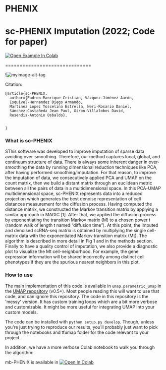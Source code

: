 # PHENIX
# sc-PHENIX Imputation  (2022; Code for paper)


[![Open Example In Colab](https://colab.research.google.com/assets/colab-badge.svg)](https://colab.research.google.com/drive/1lpdCy7HkC5TRI9LfUtIHBBW8oRO86Nvi?usp=sharing)


==============================

!![myimage-alt-tag](https://github.com/resendislab/sc-PHENIX/blob/main/Screen%20Shot%202022-06-13%20at%2015.03.13.png)


Citation: 

```
@article{sc-PHENIX,
  author={Padron-Manrique Cristian, Vázquez-Jiménez Aarón, 
  Esquivel-Hernandez Diego Armando,
  Martinez Lopez Yoscelina Estrella, Neri-Rosario Daniel, 
  Sánchez-Castañeda Jean Paul, Giron-Villalobos David,  
  Resendis-Antonio Osbaldo},
  
  
}

```
### What is sc-PHENIX

SThis software was developed to improve imputation of sparse data avoiding over-smoothing. Therefore, our method captures local, global, and continuum structure of data. There is always some inherent danger in over-smoothing the data by running dimensional reduction techniques like PCA, after having performed smoothing/imputation. For that reason, to improve the imputation of data, we consecutively applied PCA and UMAP on the count matrix, then we build a distant matrix through an euclidean metric between all the pairs of data in a multidimensional space. In this PCA-UMAP multidimensional space, sc-PHENIX represents data into a reduced projection which generates the best denoise representation of cell distances measurement for the diffusion process. Having computed the distance matrix, we constructed the Markov transition matrix by applying a similar approach in MAGIC [1]. After that, we applied the diffusion process by exponentiating the transition Markov matrix (M) to a chosen power t (random walk of length t named “diffusion time”). At this point, the imputed and denoised scRNA-seq matrix is obtained by multiplying the single cell-matrix data with the exponentiated Markov transition matrix (Mt). The algorithm is described in more detail in Fig 1 and in the methods section. Finally to have a quality control of imputation, we also provide a diagnostic plot to visualize the Mt cell-neighborhood. For example, the gene expression information will be shared incorrectly among distinct cell phenotypes if they are the spurious nearest neighbors in this plot. 


### How to use

The main implementation of this code is available in `umap.parametric_umap` in the [UMAP repository](https://github.com/lmcinnes/umap) (v0.5+). Most people reading this will want to use that code, and can ignore this repository. 
The code in this repository is the 'messy' version. It has custom training loops which are a bit more verbose and customizable. It might be more useful for integrating UMAP into your custom models. 

The code can be installed with `python setup.py develop`. Though, unless you're just trying to reproduce our results, you'll probably just want to pick through the notebooks and tfumap folder for the code relevant to your project. 

In addition, we have a more verbose Colab notebook to walk you through the algorithm:

mb-PHENIX is available in [![Open In Colab](https://colab.research.google.com/assets/colab-badge.svg)](https://colab.research.google.com/drive/1lpdCy7HkC5TRI9LfUtIHBBW8oRO86Nvi?usp=sharing)
